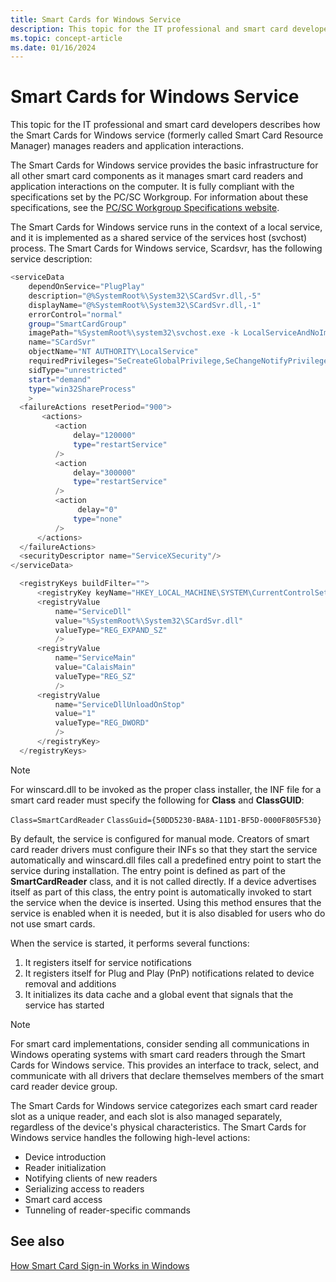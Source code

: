 ```yaml
---
title: Smart Cards for Windows Service 
description: This topic for the IT professional and smart card developers describes how the Smart Cards for Windows service manages readers and application interactions.
ms.topic: concept-article
ms.date: 01/16/2024
---
```


# Smart Cards for Windows Service

This topic for the IT professional and smart card developers describes how the Smart Cards for Windows service (formerly called Smart Card Resource Manager) manages readers and application interactions.

The Smart Cards for Windows service provides the basic infrastructure for all other smart card components as it manages smart card readers and application interactions on the computer. It is fully compliant with the specifications set by the PC/SC Workgroup. For information about these specifications, see the [PC/SC Workgroup Specifications website](https://pcscworkgroup.com/).

The Smart Cards for Windows service runs in the context of a local service, and it is implemented as a shared service of the services host (svchost) process. The Smart Cards for Windows service, Scardsvr, has the following service description:

```PowerShell
<serviceData
    dependOnService="PlugPlay"
    description="@%SystemRoot%\System32\SCardSvr.dll,-5"
    displayName="@%SystemRoot%\System32\SCardSvr.dll,-1"
    errorControl="normal"
    group="SmartCardGroup"
    imagePath="%SystemRoot%\system32\svchost.exe -k LocalServiceAndNoImpersonation"
    name="SCardSvr"
    objectName="NT AUTHORITY\LocalService"
    requiredPrivileges="SeCreateGlobalPrivilege,SeChangeNotifyPrivilege"
    sidType="unrestricted"
    start="demand"
    type="win32ShareProcess"
    >
  <failureActions resetPeriod="900">
       <actions>
          <action
              delay="120000"
              type="restartService"
          />
          <action
              delay="300000"
              type="restartService"
          />
          <action
               delay="0"
              type="none"
          />
      </actions>
  </failureActions>
  <securityDescriptor name="ServiceXSecurity"/>
</serviceData>

  <registryKeys buildFilter="">
      <registryKey keyName="HKEY_LOCAL_MACHINE\SYSTEM\CurrentControlSet\Services\SCardSvr\Parameters">
      <registryValue
          name="ServiceDll"
          value="%SystemRoot%\System32\SCardSvr.dll"
          valueType="REG_EXPAND_SZ"
          />
      <registryValue
          name="ServiceMain"
          value="CalaisMain"
          valueType="REG_SZ"
          />
      <registryValue
          name="ServiceDllUnloadOnStop"
          value="1"
          valueType="REG_DWORD"
          />
      </registryKey>
  </registryKeys>
```

> [!NOTE]
> For winscard.dll to be invoked as the proper class installer, the INF file for a smart card reader must specify the following for **Class** and **ClassGUID**:
>
> `Class=SmartCardReader`
> `ClassGuid={50DD5230-BA8A-11D1-BF5D-0000F805F530}`

By default, the service is configured for manual mode. Creators of smart card reader drivers must configure their INFs so that they start the service automatically and winscard.dll files call a predefined entry point to start the service during installation. The entry point is defined as part of the **SmartCardReader** class, and it is not called directly. If a device advertises itself as part of this class, the entry point is automatically invoked to start the service when the device is inserted. Using this method ensures that the service is enabled when it is needed, but it is also disabled for users who do not use smart cards.

When the service is started, it performs several functions:

1. It registers itself for service notifications
1. It registers itself for Plug and Play (PnP) notifications related to device removal and additions
1. It initializes its data cache and a global event that signals that the service has started

> [!NOTE]
> For smart card implementations, consider sending all communications in Windows operating systems with smart card readers through the Smart Cards for Windows service. This provides an interface to track, select, and communicate with all drivers that declare themselves members of the smart card reader device group.

The Smart Cards for Windows service categorizes each smart card reader slot as a unique reader, and each slot is also managed separately, regardless of the device's physical characteristics. The Smart Cards for Windows service handles the following high-level actions:

- Device introduction
- Reader initialization
- Notifying clients of new readers
- Serializing access to readers
- Smart card access
- Tunneling of reader-specific commands

## See also

[How Smart Card Sign-in Works in Windows](smart-card-how-smart-card-sign-in-works-in-windows.md)

